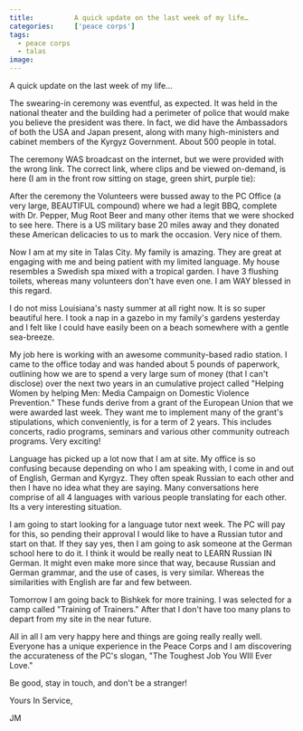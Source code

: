 ```yaml
---
title:			A quick update on the last week of my life…
categories:		['peace corps']
tags:
  - peace corps
  - talas
image:			
---
```


A quick update on the last week of my life…

The swearing-in ceremony was eventful, as expected. It was held in the national theater and the building had a perimeter of police that would make you believe the president was there. In fact, we did have the Ambassadors of both the USA and Japan present, along with many high-ministers and cabinet members of the Kyrgyz Government. About 500 people in total.

The ceremony WAS broadcast on the internet, but we were provided with the wrong link. The correct link, where clips and be viewed on-demand, is here (I am in the front row sitting on stage, green shirt, purple tie):

After the ceremony the Volunteers were bussed away to the PC Office (a very large, BEAUTIFUL compound) where we had a legit BBQ, complete with Dr. Pepper, Mug Root Beer and many other items that we were shocked to see here. There is a US military base 20 miles away and they donated these American delicacies to us to mark the occasion. Very nice of them.

Now I am at my site in Talas City. My family is amazing. They are great at engaging with me and being patient with my limited language. My house resembles a Swedish spa mixed with a tropical garden. I have 3 flushing toilets, whereas many volunteers don't have even one. I am WAY blessed in this regard.

I do not miss Louisiana's nasty summer at all right now. It is so super beautiful here. I took a nap in a gazebo in my family's gardens yesterday and I felt like I could have easily been on a beach somewhere with a gentle sea-breeze.

My job here is working with an awesome community-based radio station. I came to the office today and was handed about 5 pounds of paperwork, outlining how we are to spend a very large sum of money (that I can't disclose) over the next two years in an cumulative project called "Helping Women by helping Men: Media Campaign on Domestic Violence Prevention." These funds derive from a grant of the European Union that we were awarded last week. They want me to implement many of the grant's stipulations, which conveniently, is for a term of 2 years. This includes concerts, radio programs, seminars and various other community outreach programs. Very exciting!

Language has picked up a lot now that I am at site. My office is so confusing because depending on who I am speaking with, I come in and out of English, German and Kyrgyz. They often speak Russian to each other and then I have no idea what they are saying. Many conversations here comprise of all 4 languages with various people translating for each other. Its a very interesting situation.

I am going to start looking for a language tutor next week. The PC will pay for this, so pending their approval I would like to have a Russian tutor and start on that. If they say yes, then I am going to ask someone at the German school here to do it. I think it would be really neat to LEARN Russian IN German. It might even make more since that way, because Russian and German grammar, and the use of cases, is very similar. Whereas the similarities with English are far and few between.

Tomorrow I am going back to Bishkek for more training. I was selected for a camp called "Training of Trainers." After that I don't have too many plans to depart from my site in the near future.

All in all I am very happy here and things are going really really well. Everyone has a unique experience in the Peace Corps and I am discovering the accurateness of the PC's slogan, "The Toughest Job You WIll Ever Love."

Be good, stay in touch, and don't be a stranger!

Yours In Service,

JM
